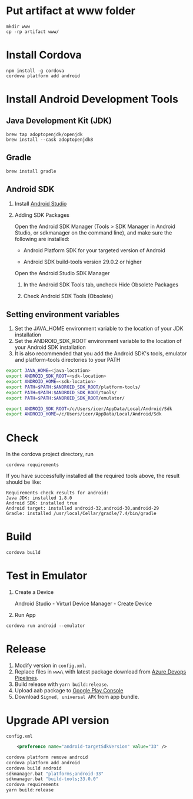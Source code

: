 # Put artifact at www folder
```
mkdir www
cp -rp artifact www/
```
# Install Cordova

```
npm install -g cordova
cordova platform add android
```

# Install Android Development Tools

## Java Development Kit (JDK)

```
brew tap adoptopenjdk/openjdk
brew install --cask adoptopenjdk8
```

## Gradle

```
brew install gradle
```

## Android SDK

1. Install [Android Studio](https://developer.android.com/studio/index.html)
2. Adding SDK Packages

    Open the Android SDK Manager (Tools > SDK Manager in Android Studio, or sdkmanager on the command line), and make sure the following are installed:

   - Android Platform SDK for your targeted version of Android

   - Android SDK build-tools version 29.0.2 or higher

    Open the Android Studio SDK Manager

    1. In the Android SDK Tools tab, uncheck Hide Obsolete Packages
    
    2. Check Android SDK Tools (Obsolete)

## Setting environment variables
1. Set the JAVA_HOME environment variable to the location of your JDK installation
2. Set the ANDROID_SDK_ROOT environment variable to the location of your Android SDK installation
3. It is also recommended that you add the Android SDK's tools, emulator and platform-tools directories to your PATH

```sh
export JAVA_HOME=<java-location>
export ANDROID_SDK_ROOT=<sdk-location>
export ANDROID_HOME=<sdk-location>
export PATH=$PATH:$ANDROID_SDK_ROOT/platform-tools/
export PATH=$PATH:$ANDROID_SDK_ROOT/tools/
export PATH=$PATH:$ANDROID_SDK_ROOT/emulator/
```


```sh
export ANDROID_SDK_ROOT=/c/Users/icer/AppData/Local/Android/Sdk
export ANDROID_HOME=/c/Users/icer/AppData/Local/Android/Sdk
```

# Check
In the cordova project directory, run
```
cordova requirements
```
If you have successfully installed all the required tools above, the result should be like:
```
Requirements check results for android:
Java JDK: installed 1.8.0
Android SDK: installed true
Android target: installed android-32,android-30,android-29
Gradle: installed /usr/local/Cellar/gradle/7.4/bin/gradle
```

# Build
```
cordova build
```
# Test in Emulator
1. Create a Device

    Android Studio - Virturl Device Manager - Create Device
2. Run App
```
cordova run android --emulator
```

# Release

1. Modify version in `config.xml`.
2. Replace files in `www\` with latest package download from [Azure Devops Pipelines](https://dev.azure.com/sututech/Chia/_build?definitionId=43&_a=summary).
3. Build release with `yarn build:release`.
4. Upload aab package to [Google Play Console](https://play.google.com/console/u/0/developers/4723266972324399816/app/4972761195466309737/tracks/4701725921608018730/releases/1/prepare)
5. Download `Signed, universal APK` from app bundle.

# Upgrade API version

`config.xml`
```xml
    <preference name="android-targetSdkVersion" value="33" />
```

```sh
cordova platform remove android
cordova platform add android
cordova build android
sdkmanager.bat "platforms;android-33"
sdkmanager.bat "build-tools;33.0.0"
cordova requirements
yarn build:release
```